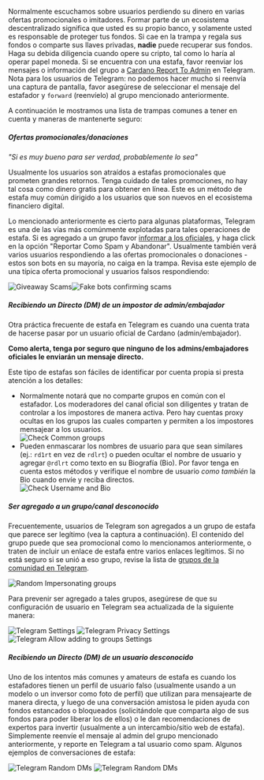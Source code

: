 Normalmente escuchamos sobre usuarios perdiendo su dinero en varias ofertas promocionales o imitadores. Formar parte de un ecosistema descentralizado significa que usted es su propio banco, y solamente usted es responsable de proteger tus fondos.
Si cae en la trampa y regala sus fondos o comparte sus llaves privadas, **nadie** puede recuperar sus fondos. Haga su debida diligencia cuando opere su cripto, tal como lo haría al operar papel moneda.
Si se encuentra con una estafa, favor reenviar los mensajes o información del grupo a [Cardano Report To Admin](https://t.me/CardanoReportToAdmin) en Telegram.
Nota para los usuarios de Telegram: no podemos hacer mucho si reenvía una captura de pantalla, favor asegúrese de seleccionar el mensaje del estafador y `forward` (reenvíelo) al grupo mencionado anteriormente.

A continuación le mostramos una lista de trampas comunes a tener en cuenta y maneras de mantenerte seguro:

##### Ofertas promocionales/donaciones

*"Si es muy bueno para ser verdad, probablemente lo sea"*

Usualmente los usuarios son atraídos a estafas promocionales que prometen grandes retornos. Tenga cuidado de tales promociones, no hay tal cosa como dinero gratis para obtener en línea.
Este es un método de estafa muy común dirigido a los usuarios que son nuevos en el ecosistema financiero digital.

Lo mencionado anteriormente es cierto para algunas plataformas, Telegram es una de las vías más comúnmente explotadas para tales operaciones de estafa. Si es agregado a un grupo favor [informar a los oficiales](https://t.me/CardanoReportToAdmin), y haga click en la opción "Reportar Como Spam y Abandonar". Usualmente también verá varios usuarios respondiendo a las ofertas promocionales o donaciones - estos son bots en su mayoría, no caiga en la trampa.
Revisa este ejemplo de una típica oferta promocional y usuarios falsos respondiendo:

![Giveaway Scams](https://raw.githubusercontent.com/cardano-community/support-faq/images/docs/images/giveaway-scam1.jpg)![Fake bots confirming scams](https://raw.githubusercontent.com/cardano-community/support-faq/images/docs/images/giveaway-scam2.jpg)

##### Recibiendo un Directo (DM) de un impostor de admin/embajador

Otra práctica frecuente de estafa en Telegram es cuando una cuenta trata de hacerse pasar por un usuario oficial de Cardano (admin/embajador).

**Como alerta, tenga por seguro que ninguno de los admins/embajadores oficiales le enviarán un mensaje directo.**

Este tipo de estafas son fáciles de identificar por cuenta propia si presta atención a los detalles:
- Normalmente notará que no comparte grupos en común con el estafador. Los moderadores del canal oficial son diligentes y tratan de controlar a los impostores de manera activa. Pero hay cuentas proxy ocultas en los grupos las cuales comparten y permiten a los impostores mensajear a los usuarios.  
![Check Common groups](https://raw.githubusercontent.com/cardano-community/support-faq/images/docs/images/tg-impersonator-check-1.jpg)
- Pueden enmascarar los nombres de usuario para que sean similares (ej.: `rd1rt` en vez de `rdlrt`) o pueden ocultar el nombre de usuario y agregar `@rdlrt` como texto en su Biografía (Bio). Por favor tenga en cuenta estos métodos y verifique el nombre de usuario *como también* la Bio cuando envíe y reciba directos.  
![Check Username and Bio](https://raw.githubusercontent.com/cardano-community/support-faq/images/docs/images/tg-impersonator-check-2.jpg)

##### Ser agregado a un grupo/canal desconocido

Frecuentemente, usuarios de Telegram son agregados a un grupo de estafa que parece ser legítimo (vea la captura a continuación). El contenido del grupo puede que sea promocional como lo mencionamos anteriormente, o traten de incluir un enlace de estafa entre varios enlaces legítimos. Si no está seguro si se unió a eso grupo, revise la lista de [grupos de la comunidad en Telegram](https://t.me/Cardano/271989).

![Random Impersonating groups](https://raw.githubusercontent.com/cardano-community/support-faq/images/docs/images/random-impersonating-groups.jpg)

Para prevenir ser agregado a tales grupos, asegúrese de que su configuración de usuario en Telegram sea actualizada de la siguiente manera:

![Telegram Settings](https://raw.githubusercontent.com/cardano-community/support-faq/images/docs/images/tg-privacy-settings-1.jpg)
![Telegram Privacy Settings](https://raw.githubusercontent.com/cardano-community/support-faq/images/docs/images/tg-privacy-settings-2.jpg)
![Telegram Allow adding to groups Settings](https://raw.githubusercontent.com/cardano-community/support-faq/images/docs/images/tg-privacy-settings-3.jpg)

##### Recibiendo un Directo (DM) de un usuario desconocido

Uno de los intentos más comunes y amateurs de estafa es cuando los estafadores tienen un perfil de usuario falso (usualmente usando a un modelo o un inversor como foto de perfil) que utilizan para mensajearte de manera directa, y luego de una conversación amistosa le piden ayuda con fondos estancados o bloqueados (solicitándole que comparta algo de sus fondos para poder liberar los de ellos) o le dan recomendaciones de expertos para invertir (usualmente a un intercambio/sitio web de estafa). Simplemente reenvíe el mensaje al admin del grupo mencionado anteriormente, y reporte en Telegram a tal usuario como spam. Algunos ejemplos de conversaciones de estafa:

![Telegram Random DMs](https://raw.githubusercontent.com/cardano-community/support-faq/images/docs/images/tg-random-dm-1.jpg)
![Telegram Random DMs](https://raw.githubusercontent.com/cardano-community/support-faq/images/docs/images/tg-random-dm-2.jpg)
